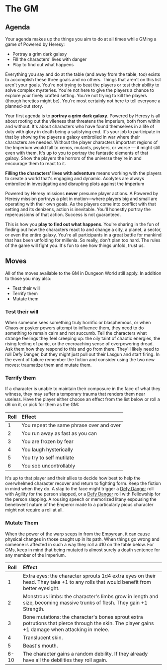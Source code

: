 <!-- Do NOT edit this file directly. It is compiled from pages in the "source" directory. -->
# <a class="anchor-from-text" id="the-gm"></a>The GM

## <a class="anchor-from-text" id="agenda"></a>Agenda

Your agenda makes up the things you aim to do at all times while GMing a game of Powered by Heresy:

*   Portray a grim dark galaxy
*   Fill the characters' lives with danger
*   Play to find out what happens

Everything you say and do at the table (and away from the table, too) exists to accomplish these three goals and no others. Things that aren't on this list aren't your goals. You're not trying to beat the players or test their ability to solve complex mysteries. You're not here to give the players a chance to explore your finely crafted setting. You're not trying to kill the players (though heretics might be). You're most certainly not here to tell everyone a planned-out story.

Your first agenda is to **portray a grim dark galaxy**. Powered by Heresy is all about rooting out the vileness that threatens the Imperium, both from within and without. It's about characters who have found themselves in a life of duty with glory in death being a satisfying end. It's your job to participate in that by showing the players a galaxy embroiled in war where their characters are needed. Without the player characters important regions of the Imperium would fall to xenos, mutants, psykers, or worse — it might still even with them. It's up to you to portray the fantastic elements of that galaxy. Show the players the horrors of the universe they're in and encourage them to react to it.

**Filling the characters' lives with adventure** means working with the players to create a world that's engaging and dynamic. Acolytes are always embroiled in investigating and disrupting plots against the Imperium

Powered by Heresy missions **never** presume player actions. A Powered by Heresy mission portrays a plot in motion—where players big and small are operating with their own goals. As the players come into conflict with that setting and its denizens, action is inevitable. You'll honestly portray the repercussions of that action. Success is not guaranteed.

This is how you **play to find out what happens**. You're sharing in the fun of finding out how the characters react to and change a city, a planet, a sector, or even the entire galaxy. You're all participants in a great battle for mankind that has been unfolding for millenia. So really, don't plan too hard. The rules of the game will fight you. It's fun to see how things unfold, trust us.

## <a class="anchor-from-text" id="moves"></a>Moves

All of the moves available to the GM in Dungeon World still apply. In addition to those you may also:

*   Test their will
*   Terrify them
*   Mutate them

### <a class="anchor-from-text" id="test-their-will"></a>Test their will

When someone sees something truly horrific or blasphemous, or when Chaos or psyker powers attempt to influence them, they need to do something to remain calm and not succumb. Tell the characters what strange feelings they feel creeping up: the oily taint of chaotic energies, the rising feeling of panic, or the encroaching sense of overpowering dread. Ask them how they respond to this and go from there. They'll likely need to roll Defy Danger, but they might just pull out their Lasgun and start firing. In the event of failure remember the fiction and consider using the two new moves: traumatize them and mutate them.

### <a class="anchor-from-text" id="terrify-them"></a>Terrify them

If a character is unable to maintain their composure in the face of what they witness, they may suffer a temporary trauma that renders them near useless. Have the player either choose an effect from the list below or roll a d6 on it, or pick for them as the GM:

<table class="table table-striped">

<thead>

<tr>

<th align="left">Roll</th>

<th align="left">Effect</th>

</tr>

</thead>

<tbody>

<tr>

<td align="left">1</td>

<td align="left">You repeat the same phrase over and over</td>

</tr>

<tr>

<td align="left">2</td>

<td align="left">You run away as fast as you can</td>

</tr>

<tr>

<td align="left">3</td>

<td align="left">You are frozen by fear</td>

</tr>

<tr>

<td align="left">4</td>

<td align="left">You laugh hysterically</td>

</tr>

<tr>

<td align="left">5</td>

<td align="left">You try to self mutilate</td>

</tr>

<tr>

<td align="left">6</td>

<td align="left">You sob uncontrollably</td>

</tr>

</tbody>

</table>

It's up to that player and their allies to decide how best to help the overwhelmed character recover and return to fighting form. Keep the fiction in mind when they do. A slap to the face might trigger a [Defy Danger](https://github.com/Vindexus/PoweredByHeresy/blob/master/game/github/basicmoves.md#defy-danger) roll with Agility for the person slapped, or a [Defy Danger](https://github.com/Vindexus/PoweredByHeresy/blob/master/game/github/basicmoves.md#defy-danger) roll with Fellowship for the person slapping. A rousing speech or memorized litany espousing the benelovent nature of the Emperor made to a particularly pious character might not require a roll at all.

### <a class="anchor-from-text" id="mutate-them"></a>Mutate Them

When the power of the warp seeps in from the Empyrean, it can cause physical changes in those caught up in its path. When things go wrong and someone is affected in such a way they roll a d10 on the table below. For GMs, keep in mind that being mutated is almost surely a death sentence for any member of the Imperium.

<table class="table table-striped">

<thead>

<tr>

<th align="left">Roll</th>

<th align="left">Effect</th>

</tr>

</thead>

<tbody>

<tr>

<td align="left">1</td>

<td align="left">Extra eyes: the character sprouts 1d4 extra eyes on their head. They take +1 to any rolls that would benefit from better eyesight.</td>

</tr>

<tr>

<td align="left">2</td>

<td align="left">Monstrous limbs: the character's limbs grow in length and size, becoming massive trunks of flesh. They gain +1 Strength.</td>

</tr>

<tr>

<td align="left">3</td>

<td align="left">Bone mutations: the character's bones sprout extra potrutions that pierce through the skin. The player gains +1 damage when attacking in melee.</td>

</tr>

<tr>

<td align="left">4</td>

<td align="left">Translucent skin.</td>

</tr>

<tr>

<td align="left">5</td>

<td align="left">Beast's mouth.</td>

</tr>

<tr>

<td align="left">6-10</td>

<td align="left">The character gains a random debility. If they already have all the debilities they roll again.</td>

</tr>

</tbody>

</table>